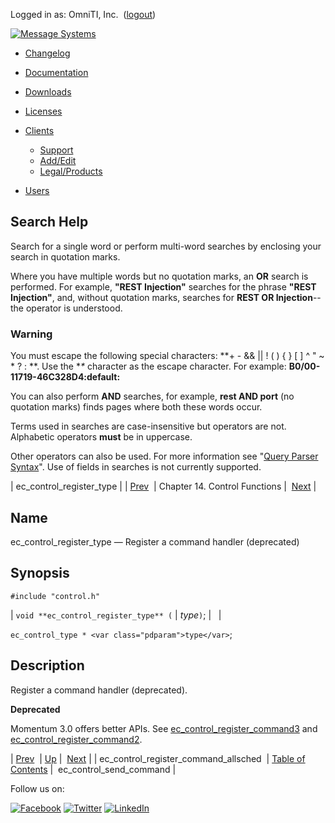 Logged in as: OmniTI, Inc.  ([logout](https://support.messagesystems.com/logout.php))

[![Message Systems](https://support.messagesystems.com/images/ms-white205.png)](https://support.messagesystems.com/start.php) 

*   [Changelog](https://support.messagesystems.com/start.php?show=changelog)
*   [Documentation](https://support.messagesystems.com/docs/)
*   [Downloads](https://support.messagesystems.com/start.php)

*   [Licenses](https://support.messagesystems.com/license_summary.php)
*   <a href="">Clients</a>
    *   [Support](https://support.messagesystems.com/cs.php)
    *   [Add/Edit](https://support.messagesystems.com/edit_client.php)
    *   [Legal/Products](https://support.messagesystems.com/edit_products.php)
*   [Users](https://support.messagesystems.com/edit_customer.php)

## Search Help

Search for a single word or perform multi-word searches by enclosing your search in quotation marks.

Where you have multiple words but no quotation marks, an **OR** search is performed. For example, **"REST Injection"** searches for the phrase **"REST Injection"**, and, without quotation marks, searches for **REST OR Injection**--the operator is understood.

### Warning

You must escape the following special characters: **+ - && || ! ( ) { } [ ] ^ " ~ * ? : \**. Use the **\** character as the escape character. For example: **B0/00-11719-46C328D4\:default\:**

You can also perform **AND** searches, for example, **rest AND port** (no quotation marks) finds pages where both these words occur.

Terms used in searches are case-insensitive but operators are not. Alphabetic operators **must** be in uppercase.

Other operators can also be used. For more information see "[Query Parser Syntax](https://lucene.apache.org/core/old_versioned_docs/versions/3_0_0/queryparsersyntax.html)". Use of fields in searches is not currently supported.

| ec_control_register_type |
| [Prev](apis.ec_control_register_command_allsched.php)  | Chapter 14. Control Functions |  [Next](apis.ec_control_send_command.php) |

<a name="apis.ec_control_register_type"></a>
## Name

ec_control_register_type — Register a command handler (deprecated)

## Synopsis

`#include "control.h"`

| `void **ec_control_register_type** (` | <var class="pdparam">type</var>`)`; |   |

`ec_control_type * <var class="pdparam">type</var>`;<a name="idp21817856"></a>
## Description

Register a command handler (deprecated).

**Deprecated**

Momentum 3.0 offers better APIs. See [ec_control_register_command3](apis.ec_control_register_command3.php "ec_control_register_command3") and [ec_control_register_command2](apis.ec_control_register_command2.php "ec_control_register_command2").

| [Prev](apis.ec_control_register_command_allsched.php)  | [Up](control.php) |  [Next](apis.ec_control_send_command.php) |
| ec_control_register_command_allsched  | [Table of Contents](index.php) |  ec_control_send_command |

Follow us on:

[![Facebook](https://support.messagesystems.com/images/icon-facebook.png)](http://www.facebook.com/messagesystems) [![Twitter](https://support.messagesystems.com/images/icon-twitter.png)](http://twitter.com/#!/MessageSystems) [![LinkedIn](https://support.messagesystems.com/images/icon-linkedin.png)](http://www.linkedin.com/company/message-systems)